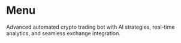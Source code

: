 # Menu
Advanced automated crypto trading bot with AI strategies, real-time analytics, and seamless exchange integration.
